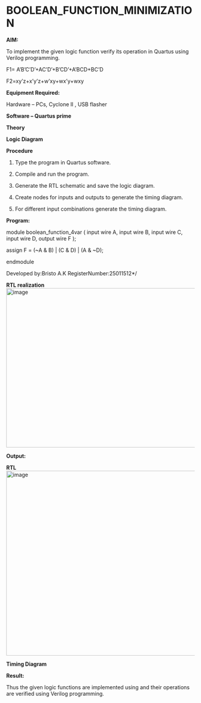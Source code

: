 # BOOLEAN_FUNCTION_MINIMIZATION

**AIM:**

To implement the given logic function verify its operation in Quartus using Verilog programming.

F1= A’B’C’D’+AC’D’+B’CD’+A’BCD+BC’D 

F2=xy’z+x’y’z+w’xy+wx’y+wxy

**Equipment Required:**

Hardware – PCs, Cyclone II , USB flasher

**Software – Quartus prime**

**Theory**

**Logic Diagram**

**Procedure**

1.	Type the program in Quartus software.

2.	Compile and run the program.

3.	Generate the RTL schematic and save the logic diagram.

4.	Create nodes for inputs and outputs to generate the timing diagram.

5.	For different input combinations generate the timing diagram.


**Program:**

module boolean_function_4var (
    input  wire A,
    input  wire B,
    input  wire C,
    input  wire D,
    output wire F
);

assign F = (~A & B) | (C & D) | (A & ~D);

endmodule
 

Developed by:Bristo A.K RegisterNumber:25011512*/


**RTL realization**
<img width="783" height="425" alt="image" src="https://github.com/user-attachments/assets/4aa95b62-3ccd-4f89-8199-1be99ffe0729" />

**Output:**

**RTL**
<img width="788" height="493" alt="image" src="https://github.com/user-attachments/assets/4a0105d8-4fa1-4bc3-9669-0aa429b9dbbb" />

**Timing Diagram**

**Result:**

Thus the given logic functions are implemented using and their operations are verified using Verilog programming.

